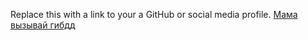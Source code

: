 Replace this with a link to your a GitHub or social media profile.
[Мама вызывай гибдд](https://www.youtube.com/watch?v=4Mj7AAzjJy8)
